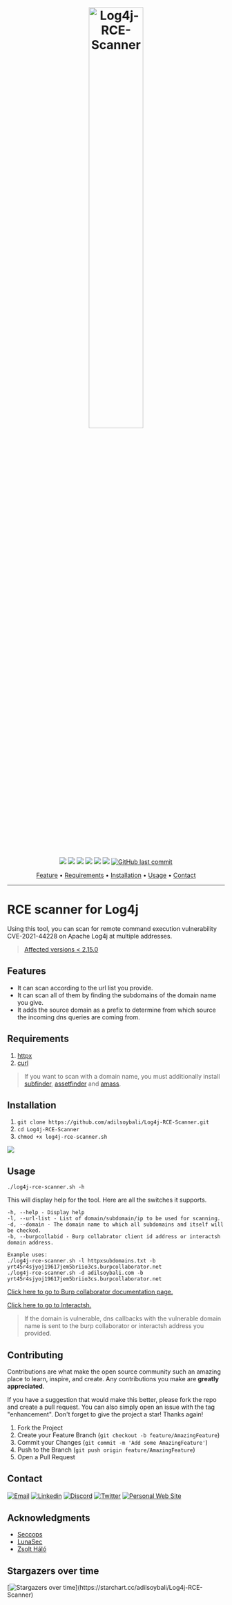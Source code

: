 <h1 align="center">
  <img src="https://i.ibb.co/d628X2Z/logo.png" alt="Log4j-RCE-Scanner" width="50%"></a>
  <br>
</h1>

<p align="center">
<a href="https://github.com/adilsoybali/Log4j-RCE-Scanner/"><img src="https://img.shields.io/badge/release-v2-brightgreen?style=flat"></a>
<a href="https://github.com/adilsoybali/Log4j-RCE-Scanner/stargazers"><img src="https://img.shields.io/github/stars/adilsoybali/Log4j-RCE-Scanner.svg?style=flat"></a>
<a href="https://github.com/adilsoybali/Log4j-RCE-Scanner/network/members"><img src="https://img.shields.io/github/forks/adilsoybali/Log4j-RCE-Scanner?style=flat"></a>
<a href="https://github.com/adilsoybali/Log4j-RCE-Scanner/issues"><img src="https://img.shields.io/github/issues/adilsoybali/Log4j-RCE-Scanner.svg?style=flat"></a>
<a href="https://github.com/adilsoybali/Log4j-RCE-Scanner/"><img src="https://img.shields.io/github/repo-size/adilsoybali/Log4j-RCE-Scanner.svg?style=flat"></a>
<a href="https://github.com/adilsoybali/Log4j-RCE-Scanner/blob/master/LICENSE"><img src="https://img.shields.io/github/license/adilsoybali/Log4j-RCE-Scanner.svg?style=flat"></a>
<a href="https://github.com/adilsoybali/Log4j-RCE-Scanner/commits/main"><img alt="GitHub last commit" src="https://img.shields.io/github/last-commit/adilsoybali/Log4j-RCE-Scanner">
</p>
<p align="center">
  <a href="https://github.com/adilsoybali/Log4j-RCE-Scanner#Features">Feature</a> •
  <a href="https://github.com/adilsoybali/Log4j-RCE-Scanner#Requirements">Requirements</a> •
  <a href="https://github.com/adilsoybali/Log4j-RCE-Scanner#Installation">Installation</a> •
  <a href="https://github.com/adilsoybali/Log4j-RCE-Scanner#Usage">Usage</a> •
  <a href="https://github.com/adilsoybali/Log4j-RCE-Scanner#Contact">Contact</a>
</p>

---
      
# RCE scanner for Log4j
Using this tool, you can scan for remote command execution vulnerability CVE-2021-44228 on Apache Log4j at multiple addresses.
> [Affected versions < 2.15.0](https://logging.apache.org/log4j/2.x/security.html)
## Features
- It can scan according to the url list you provide.
- It can scan all of them by finding the subdomains of the domain name you give.
- It adds the source domain as a prefix to determine from which source the incoming dns queries are coming from.
## Requirements
1. [httpx](https://github.com/projectdiscovery/httpx)
2. [curl](https://curl.se/download.html)
> If you want to scan with a domain name, you must additionally install [subfinder](https://github.com/projectdiscovery/subfinder), [assetfinder](https://github.com/tomnomnom/assetfinder) and [amass](https://github.com/OWASP/Amass).
## Installation
 1. `git clone https://github.com/adilsoybali/Log4j-RCE-Scanner.git`
 2. `cd Log4j-RCE-Scanner`
 3. `chmod +x log4j-rce-scanner.sh`
 
 
<a href="https://github.com/adilsoybali/Log4j-RCE-Scanner#Installation"><img src="https://i.ibb.co/dkxsydt/Log4j-RCEScanner.png"></a>
## Usage

    ./log4j-rce-scanner.sh -h

This will display help for the tool. Here are all the switches it supports.


    -h, --help - Display help
    -l, --url-list - List of domain/subdomain/ip to be used for scanning.
    -d, --domain - The domain name to which all subdomains and itself will be checked.
    -b, --burpcollabid - Burp collabrator client id address or interactsh domain address.
    
    Example uses:
    ./log4j-rce-scanner.sh -l httpxsubdomains.txt -b yrt45r4sjyoj19617jem5briio3cs.burpcollaborator.net
    ./log4j-rce-scanner.sh -d adilsoybali.com -b yrt45r4sjyoj19617jem5briio3cs.burpcollaborator.net

[Click here to go to Burp collaborator documentation page.](https://portswigger.net/burp/documentation/collaborator)

[Click here to go to Interactsh.](https://app.interactsh.com/#/)

> If the domain is vulnerable, dns callbacks with the vulnerable domain name is sent to the burp collaborator or interactsh address you provided.

## Contributing

Contributions are what make the open source community such an amazing place to learn, inspire, and create. Any contributions you make are  **greatly appreciated**.

If you have a suggestion that would make this better, please fork the repo and create a pull request. You can also simply open an issue with the tag "enhancement". Don't forget to give the project a star! Thanks again!

1.  Fork the Project
2.  Create your Feature Branch (`git checkout -b feature/AmazingFeature`)
3.  Commit your Changes (`git commit -m 'Add some AmazingFeature'`)
4.  Push to the Branch (`git push origin feature/AmazingFeature`)
5.  Open a Pull Request

## Contact

<p>
<a href="mailto:adil.soybali@seccops.com" target="_blank"><img align="center" src="https://img.shields.io/static/v1?style=for-the-badge&message=Email&color=EA4335&logo=Gmail&logoColor=FFFFFF&label=" alt="Email" /></a>
<a href="https://linkedin.com/in/adilsoybali" target="_blank"><img align="center" src="https://img.shields.io/badge/LinkedIn-0077B5?style=for-the-badge&logo=linkedin&logoColor=white" alt="Linkedin" /></a>
<a href="https://discord.com/channels/@AdilSoybali#0044" target="_blank"><img align="center" src="https://img.shields.io/badge/Discord-7289DA?style=for-the-badge&logo=discord&logoColor=white" alt="Discord" /></a>
<a href="https://twitter.com/adilsoybali" target="_blank"><img align="center" src="https://img.shields.io/badge/Twitter-1DA1F2?style=for-the-badge&logo=twitter&logoColor=white" alt="Twitter" /></a>
<a href="https://adilsoybali.com/#contact" target="_blank"><img align="center" src="https://img.shields.io/badge/adilsoybali.com-448cec?style=for-the-badge&logo=koding&logoColor=white" alt="Personal Web Site" /></a>
</p>

## Acknowledgments

-   [Seccops](https://seccops.com/)
-   [LunaSec](https://www.lunasec.io/docs/blog/log4j-zero-day/)
-   [Zsolt Háló](https://github.com/zsolt-halo)

## Stargazers over time

[![Stargazers over time](https://starchart.cc/adilsoybali/Log4j-RCE-Scanner.svg?)](https://starchart.cc/adilsoybali/Log4j-RCE-Scanner)
